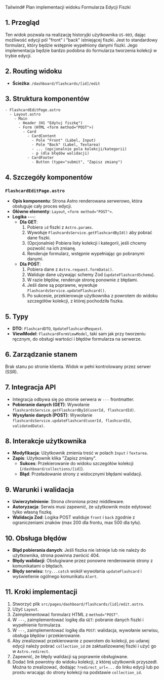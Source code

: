 Tailwind# Plan implementacji widoku Formularza Edycji Fiszki

## 1. Przegląd
Ten widok pozwala na realizację historyjki użytkownika `US-003`, dając możliwość edycji pól "front" i "back" istniejącej fiszki. Jest to standardowy formularz, który będzie wstępnie wypełniony danymi fiszki. Jego implementacja będzie bardzo podobna do formularza tworzenia kolekcji w trybie edycji.

## 2. Routing widoku
- **Ścieżka**: `/dashboard/flashcards/[id]/edit`

## 3. Struktura komponentów
```
- FlashcardEditPage.astro
  - Layout.astro
    - Main
      - Header (H1 "Edytuj fiszkę")
      - Form (HTML <form method="POST">)
        - Card
          - CardContent
            - Pole "Front" (Label, Input)
            - Pole "Back" (Label, Textarea)
            - ... (opcjonalnie pola kolekcji/kategorii)
            - p (dla błędów walidacji)
          - CardFooter
            - Button (type="submit", "Zapisz zmiany")
```

## 4. Szczegóły komponentów
### `FlashcardEditPage.astro`
- **Opis komponentu**: Strona Astro renderowana serwerowo, która obsługuje cały proces edycji.
- **Główne elementy**: `Layout`, `<form method="POST">`.
- **Logika `---`**:
  - **Dla GET**:
    1. Pobiera `id` fiszki z `Astro.params`.
    2. Wywołuje `FlashcardsService.getFlashcardById()` aby pobrać dane fiszki.
    3. (Opcjonalnie) Pobiera listy kolekcji i kategorii, jeśli chcemy pozwolić na ich zmianę.
    4. Renderuje formularz, wstępnie wypełniając go pobranymi danymi.
  - **Dla POST**:
    1. Pobiera dane z `Astro.request.formData()`.
    2. Waliduje dane używając schemy Zod (`updateFlashcardSchema`).
    3. W razie błędów, renderuje stronę ponownie z błędami.
    4. Jeśli dane są poprawne, wywołuje `FlashcardsService.updateFlashcard()`.
    5. Po sukcesie, przekierowuje użytkownika z powrotem do widoku szczegółów kolekcji, z której pochodziła fiszka.

## 5. Typy
- **DTO**: `FlashcardDTO`, `UpdateFlashcardRequest`.
- **ViewModel**: `FlashcardFormViewModel`, taki sam jak przy tworzeniu ręcznym, do obsługi wartości i błędów formularza na serwerze.

## 6. Zarządzanie stanem
Brak stanu po stronie klienta. Widok w pełni kontrolowany przez serwer (SSR).

## 7. Integracja API
- Integracja odbywa się po stronie serwera w `---` frontmatter.
- **Pobieranie danych (GET)**: Wywołanie `flashcardsService.getFlashcardById(userId, flashcardId)`.
- **Wysyłanie danych (POST)**: Wywołanie `flashcardsService.updateFlashcard(userId, flashcardId, validatedData)`.

## 8. Interakcje użytkownika
- **Modyfikacja**: Użytkownik zmienia treść w polach `Input` i `Textarea`.
- **Zapis**: Użytkownik klika "Zapisz zmiany".
  - **Sukces**: Przekierowanie do widoku szczegółów kolekcji (`/dashboard/collections/[id]`).
  - **Błąd**: Przeładowanie strony z widocznymi błędami walidacji.

## 9. Warunki i walidacja
- **Uwierzytelnienie**: Strona chroniona przez middleware.
- **Autoryzacja**: Serwis musi zapewnić, że użytkownik może edytować tylko własną fiszkę.
- **Walidacja Zod**: Logika POST waliduje `front` i `back` zgodnie z ograniczeniami znaków (max 200 dla frontu, max 500 dla tyłu).

## 10. Obsługa błędów
- **Błąd pobierania danych**: Jeśli fiszka nie istnieje lub nie należy do użytkownika, strona powinna zwrócić 404.
- **Błędy walidacji**: Obsługiwane przez ponowne renderowanie strony z komunikatami o błędach.
- **Błędy serwisu**: `try...catch` wokół wywołania `updateFlashcard` i wyświetlenie ogólnego komunikatu `Alert`.

## 11. Kroki implementacji
1. Stworzyć plik `src/pages/dashboard/flashcards/[id]/edit.astro`.
2. Użyć `Layout`.
3. Zaimplementować formularz HTML z `method="POST"`.
4. W `---`, zaimplementować logikę dla `GET`: pobranie danych fiszki i wypełnienie formularza.
5. W `---`, zaimplementować logikę dla `POST`: walidacja, wywołanie serwisu, obsługa błędów i przekierowanie.
6. Aby zrealizować przekierowanie z powrotem do kolekcji, po udanej edycji należy pobrać `collection_id` ze zaktualizowanej fiszki i użyć go w `Astro.redirect`.
7. Zapewnić, że błędy walidacji są poprawnie obsługiwane.
8. Dodać link powrotny do widoku kolekcji, z której użytkownik przyszedł. Można to zrealizować, dodając `?redirect_url=...` do linku edycji lub po prostu wracając do strony kolekcji na podstawie `collection_id`. 